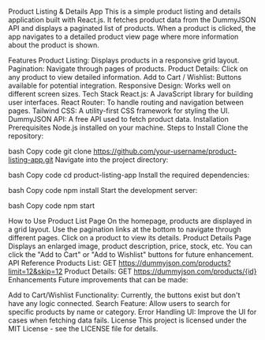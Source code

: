 Product Listing & Details App
This is a simple product listing and details application built with React.js. It fetches product data from the DummyJSON API and displays a paginated list of products. When a product is clicked, the app navigates to a detailed product view page where more information about the product is shown.

Features
Product Listing: Displays products in a responsive grid layout.
Pagination: Navigate through pages of products.
Product Details: Click on any product to view detailed information.
Add to Cart / Wishlist: Buttons available for potential integration.
Responsive Design: Works well on different screen sizes.
Tech Stack
React.js: A JavaScript library for building user interfaces.
React Router: To handle routing and navigation between pages.
Tailwind CSS: A utility-first CSS framework for styling the UI.
DummyJSON API: A free API used to fetch product data.
Installation
Prerequisites
Node.js installed on your machine.
Steps to Install
Clone the repository:

bash
Copy code
git clone https://github.com/your-username/product-listing-app.git
Navigate into the project directory:

bash
Copy code
cd product-listing-app
Install the required dependencies:

bash
Copy code
npm install
Start the development server:

bash
Copy code
npm start

How to Use
Product List Page
On the homepage, products are displayed in a grid layout.
Use the pagination links at the bottom to navigate through different pages.
Click on a product to view its details.
Product Details Page
Displays an enlarged image, product description, price, stock, etc.
You can click the "Add to Cart" or "Add to Wishlist" buttons for future enhancement.
API Reference
Products List: GET https://dummyjson.com/products?limit=12&skip=12
Product Details: GET https://dummyjson.com/products/{id}
Enhancements
Future improvements that can be made:

Add to Cart/Wishlist Functionality: Currently, the buttons exist but don't have any logic connected.
Search Feature: Allow users to search for specific products by name or category.
Error Handling UI: Improve the UI for cases when fetching data fails.
License
This project is licensed under the MIT License - see the LICENSE file for details.

